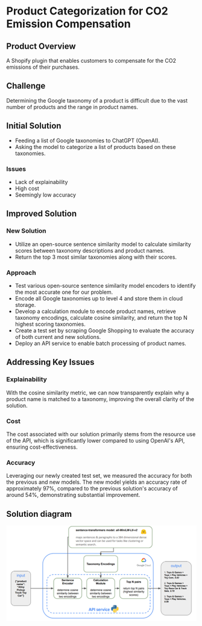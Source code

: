 # Product Categorization for CO2 Emission Compensation

## Product Overview
A Shopify plugin that enables customers to compensate for the CO2 emissions of their purchases.

## Challenge
Determining the Google taxonomy of a product is difficult due to the vast number of products and the range in product names.

## Initial Solution
- Feeding a list of Google taxonomies to ChatGPT (OpenAI).
- Asking the model to categorize a list of products based on these taxonomies.

### Issues
- Lack of explainability
- High cost
- Seemingly low accuracy

## Improved Solution

### New Solution
- Utilize an open-source sentence similarity model to calculate similarity scores between taxonomy descriptions and product names.
- Return the top 3 most similar taxonomies along with their scores.

### Approach
- Test various open-source sentence similarity model encoders to identify the most accurate one for our problem.
- Encode all Google taxonomies up to level 4 and store them in cloud storage.
- Develop a calculation module to encode product names, retrieve taxonomy encodings, calculate cosine similarity, and return the top N highest scoring taxonomies.
- Create a test set by scraping Google Shopping to evaluate the accuracy of both current and new solutions.
- Deploy an API service to enable batch processing of product names.

## Addressing Key Issues

### Explainability
With the cosine similarity metric, we can now transparently explain why a product name is matched to a taxonomy, improving the overall clarity of the solution.

### Cost
The cost associated with our solution primarily stems from the resource use of the API, which is significantly lower compared to using OpenAI's API, ensuring cost-effectiveness.

### Accuracy
Leveraging our newly created test set, we measured the accuracy for both the previous and new models. The new model yields an accuracy rate of approximately 97%, compared to the previous solution's accuracy of around 54%, demonstrating substantial improvement.

## Solution diagram

![Taxononmy matching ](..\images\taxonomy_matching.png)